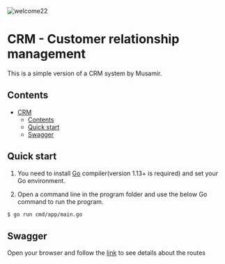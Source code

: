 <img src="https://i.ibb.co/gt9DBj0/welcome22.png" alt="welcome22" border="0">

# CRM - Customer relationship management

This is a simple version of a CRM system by Musamir.

## Contents
- [CRM](#CRM)
  - [Contents](#contents)
  - [Quick start](#quick-start)
  - [Swagger](#swagger)


## Quick start

1. You need to install [Go](https://golang.org/) compiler(version 1.13+ is required) and set your Go environment.

2. Open a command line in the program folder and use the below Go command to run the program.

```sh
$ go run cmd/app/main.go
```

## Swagger
Open your browser and follow the [link](http://localhost:8085/swagger/index.html) to see details about the routes